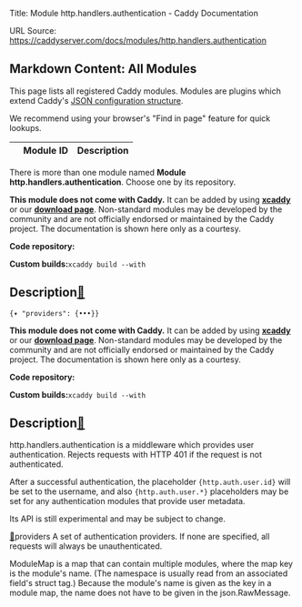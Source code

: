 Title: Module http.handlers.authentication - Caddy Documentation

URL Source: https://caddyserver.com/docs/modules/http.handlers.authentication

Markdown Content:
All Modules
-----------

This page lists all registered Caddy modules. Modules are plugins which extend Caddy's [JSON configuration structure](https://caddyserver.com/docs/json/).

We recommend using your browser's "Find in page" feature for quick lookups.

|  | Module ID | Description |
| --- | --- | --- |

There is more than one module named **Module http.handlers.authentication**. Choose one by its repository.

**This module does not come with Caddy.** It can be added by using **[xcaddy](https://caddyserver.com/docs/build#xcaddy)** or our **[download page](https://caddyserver.com/download)**. Non-standard modules may be developed by the community and are not officially endorsed or maintained by the Caddy project. The documentation is shown here only as a courtesy.

**Code repository:**

**Custom builds:**`xcaddy build --with`

Description[🔗](https://caddyserver.com/docs/modules/http.handlers.authentication#docs "Direct link")
-----------------------------------------------------------------------------------------------------

`{▾	"providers": {•••}}`

**This module does not come with Caddy.** It can be added by using **[xcaddy](https://caddyserver.com/docs/build#xcaddy)** or our **[download page](https://caddyserver.com/download)**. Non-standard modules may be developed by the community and are not officially endorsed or maintained by the Caddy project. The documentation is shown here only as a courtesy.

**Code repository:**

**Custom builds:**`xcaddy build --with`

Description[🔗](https://caddyserver.com/docs/modules/http.handlers.authentication#docs "Direct link")
-----------------------------------------------------------------------------------------------------

http.handlers.authentication is a middleware which provides user authentication. Rejects requests with HTTP 401 if the request is not authenticated.

After a successful authentication, the placeholder `{http.auth.user.id}` will be set to the username, and also `{http.auth.user.*}` placeholders may be set for any authentication modules that provide user metadata.

Its API is still experimental and may be subject to change.

[🔗](https://caddyserver.com/docs/modules/http.handlers.authentication#providers)providers
A set of authentication providers. If none are specified, all requests will always be unauthenticated.

ModuleMap is a map that can contain multiple modules, where the map key is the module's name. (The namespace is usually read from an associated field's struct tag.) Because the module's name is given as the key in a module map, the name does not have to be given in the json.RawMessage.
